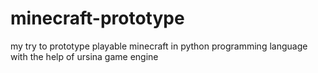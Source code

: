 # minecraft-prototype
my try to prototype playable minecraft in python programming language with the help of ursina game engine
